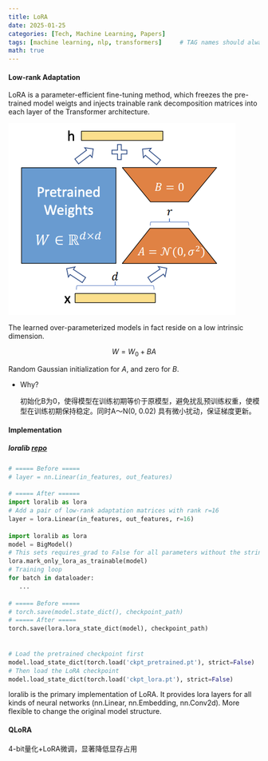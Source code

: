```yaml
---
title: LoRA
date: 2025-01-25
categories: [Tech, Machine Learning, Papers]
tags: [machine learning, nlp, transformers]     # TAG names should always be lowercase
math: true
---
```


#### Low-rank Adaptation

LoRA is a parameter-efficient fine-tuning method, which freezes the pre-trained model weigts and injects trainable rank decomposition matrices into each layer of the Transformer architecture.

![lora](/assets/images/lora.png)

The learned over-parameterized models in fact reside on a low intrinsic dimension. 

$$W = W_0 + BA$$

Random Gaussian initialization for $A$, and zero for $B$.

- Why?

  初始化B为0，使得模型在训练初期等价于原模型，避免扰乱预训练权重，使模型在训练初期保持稳定。同时A～N(0, 0.02) 具有微小扰动，保证梯度更新。

#### Implementation

##### loralib [repo](https://github.com/microsoft/LoRA/tree/main)

```python
# ===== Before =====
# layer = nn.Linear(in_features, out_features)

# ===== After ======
import loralib as lora
# Add a pair of low-rank adaptation matrices with rank r=16
layer = lora.Linear(in_features, out_features, r=16)

import loralib as lora
model = BigModel()
# This sets requires_grad to False for all parameters without the string "lora_" in their names
lora.mark_only_lora_as_trainable(model)
# Training loop
for batch in dataloader:
   ...
    
# ===== Before =====
# torch.save(model.state_dict(), checkpoint_path)
# ===== After =====
torch.save(lora.lora_state_dict(model), checkpoint_path)


# Load the pretrained checkpoint first
model.load_state_dict(torch.load('ckpt_pretrained.pt'), strict=False)
# Then load the LoRA checkpoint
model.load_state_dict(torch.load('ckpt_lora.pt'), strict=False)
```

loralib is the primary implementation of LoRA. It provides lora layers for all kinds of neural networks (nn.Linear,  nn.Embedding, nn.Conv2d). More flexible to change the original model structure.



#### QLoRA

4-bit量化+LoRA微调，显著降低显存占用

